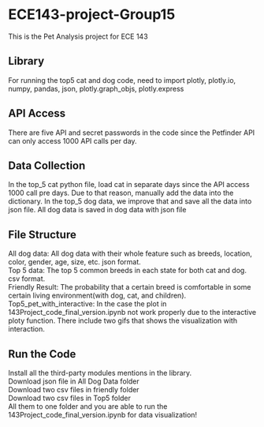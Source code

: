 # ECE143-project-Group15
This is the Pet Analysis project for ECE 143

## Library
For running the top5 cat and dog code, need to import plotly, plotly.io, numpy, pandas, json, plotly.graph_objs, plotly.express

## API Access
There are five API and secret passwords in the code since the Petfinder API can only access 1000 API calls per day.

## Data Collection
In the top_5 cat python file, load cat in separate days since the API access 1000 call pre days. Due to that reason, manually add the data into the dictionary.
In the top_5 dog data, we improve that and save all the data into json file.
All dog data is saved in dog data with json file

## File Structure
All dog data: All dog data with their whole feature such as breeds, location, color, gender, age, size, etc. json format. <br />
Top 5 data: The top 5 common breeds in each state for both cat and dog. csv format. <br />
Friendly Result: The probability that a certain breed is comfortable in some certain living environment(with dog, cat, and children). <br />
Top5_pet_with_interactive: In the case the plot in 143Project_code_final_version.ipynb not work properly due to the interactive ploty function. There include two gifs that shows the visualization with interaction.

## Run the Code
Install all the third-party modules mentions in the library. <br />
Download json file in All Dog Data folder <br />
Download two csv files in friendly folder <br />
Download two csv files in Top5 folder <br />
All them to one folder and you are able to run the 143Project_code_final_version.ipynb for data visualization!
